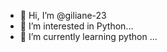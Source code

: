 - 👋 Hi, I’m @giliane-23
- 👀 I’m interested in Python...
- 🌱 I’m currently learning python ...


<!---
giliane-23/giliane-23 is a ✨ special ✨ repository because its `README.md` (this file) appears on your GitHub profile.
You can click the Preview link to take a look at your changes.
--->
